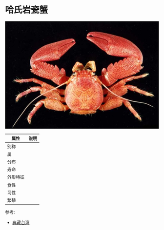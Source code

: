 # 哈氏岩瓷蟹

![](01.jpg)

|属性|说明|
| ---- | ---- |
| 别称||
| 属||
| 分布||
| 寿命||
| 外形特征||
| 食性||
| 习性||
| 繁殖||

参考:
- [典藏台湾](https://catalog.digitalarchives.tw/item/00/04/7e/f7.html)
